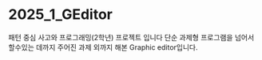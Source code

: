 # 2025_1_GEditor
패턴 중심 사고와 프로그래밍(2학년) 프로젝트 입니다
단순 과제형 프로그램을 넘어서 할수있는 데까지 주어진 과제 외까지 해본 Graphic editor입니다.
